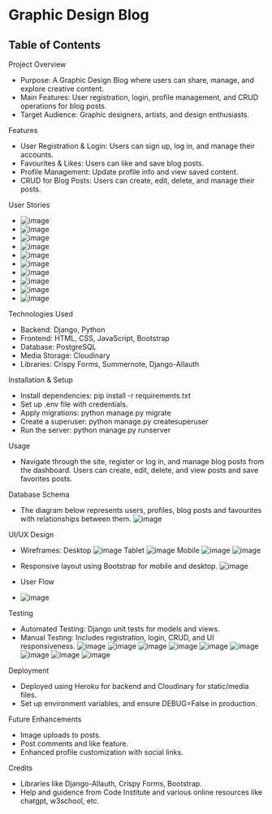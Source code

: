 # Graphic Design Blog
## Table of Contents
Project Overview
- Purpose: A Graphic Design Blog where users can share, manage, and explore creative content.
- Main Features: User registration, login, profile management, and CRUD operations for blog posts.
- Target Audience: Graphic designers, artists, and design enthusiasts.

Features
- User Registration & Login: Users can sign up, log in, and manage their accounts.
- Favourites & Likes: Users can like and save blog posts.
- Profile Management: Update profile info and view saved content.
- CRUD for Blog Posts: Users can create, edit, delete, and manage their posts.

User Stories
- ![image](https://github.com/user-attachments/assets/a1b61106-569a-4278-a9af-8d22bd0ad59b)
- ![image](https://github.com/user-attachments/assets/b93cb7e3-0ede-4919-9900-f519c669823a)
- ![image](https://github.com/user-attachments/assets/72095ec6-41a0-451e-81fb-e61065b95327)
- ![image](https://github.com/user-attachments/assets/f402b72f-b4f2-4f7b-9706-275501a95831)
- ![image](https://github.com/user-attachments/assets/99fc1a92-3dfc-4b54-a372-5956fce324d2)
- ![image](https://github.com/user-attachments/assets/211a32ed-e65a-4287-a0ff-d3449039d0b9)
- ![image](https://github.com/user-attachments/assets/a981b974-63d7-4181-bcc6-a6f950db9782)
- ![image](https://github.com/user-attachments/assets/b74a99c4-2a30-40ce-94d9-ee94bd23764d)
- ![image](https://github.com/user-attachments/assets/3d9d2a5c-c8b2-444a-85bf-5996f53978ac)
- ![image](https://github.com/user-attachments/assets/4ac00a82-0d84-45ee-be6f-f12d1c1594f1)

Technologies Used
- Backend: Django, Python
- Frontend: HTML, CSS, JavaScript, Bootstrap
- Database: PostgreSQL
- Media Storage: Cloudinary
- Libraries: Crispy Forms, Summernote, Django-Allauth

Installation & Setup
- Install dependencies: pip install -r requirements.txt
- Set up .env file with credentials.
- Apply migrations: python manage.py migrate
- Create a superuser: python manage.py createsuperuser
- Run the server: python manage.py runserver

Usage
- Navigate through the site, register or log in, and manage blog posts from the dashboard. Users can create, edit, delete, and view posts and save favorites posts.

Database Schema
- The diagram below represents users, profiles, blog posts and favourites with relationships between them.
![image](https://github.com/user-attachments/assets/147164a1-b75a-46fe-901c-2298c4f4a803)

UI/UX Design
- Wireframes: Desktop ![image](https://github.com/user-attachments/assets/ca57f0a7-73a3-42cc-9d14-156a7207bfae) Tablet ![image](https://github.com/user-attachments/assets/4a4444b6-cf4a-4af7-86c1-ea1e2696d961) Mobile ![image](https://github.com/user-attachments/assets/ccc5bff8-fc87-4f07-8237-e7075849b6ee)
  ![image](https://github.com/user-attachments/assets/95b19b4b-181d-40fc-a9d6-7bf008fed980)

- Responsive layout using Bootstrap for mobile and desktop.
  ![image](https://github.com/user-attachments/assets/ebe95a08-90a4-4379-8489-f7262d562800)

- User Flow
- ![image](https://github.com/user-attachments/assets/ea733ea5-38fa-4e1e-a640-e504198872e9)

Testing
- Automated Testing: Django unit tests for models and views.
- Manual Testing: Includes registration, login, CRUD, and UI responsiveness.
  ![image](https://github.com/user-attachments/assets/99046d14-be0f-430a-81f1-1e2c596c8c62)
  ![image](https://github.com/user-attachments/assets/5976ac7b-d552-4d7c-adc3-e3ee4476352d)
  ![image](https://github.com/user-attachments/assets/8fdc7034-ea4d-4094-9407-fca6257777a0)
  ![image](https://github.com/user-attachments/assets/01f84240-1dcc-4faa-ad4f-6216c4344fd9)
  ![image](https://github.com/user-attachments/assets/fbf7e2d4-ce3f-4869-93dc-29bdee31376c)
  ![image](https://github.com/user-attachments/assets/916d8e36-601e-416f-819c-6875a1f949f6)
  ![image](https://github.com/user-attachments/assets/8c6c8454-657c-489e-ae23-a0a6e0d149e2)
  ![image](https://github.com/user-attachments/assets/d5b6a56b-cb02-4938-98f7-3cd3061ca490)
  ![image](https://github.com/user-attachments/assets/b12c38f7-e40f-4703-908f-0a4f3a4a6ec4)

Deployment
- Deployed using Heroku for backend and Cloudinary for static/media files.
- Set up environment variables, and ensure DEBUG=False in production.

Future Enhancements
- Image uploads to posts.
- Post comments and like feature.
- Enhanced profile customization with social links.

Credits
- Libraries like Django-Allauth, Crispy Forms, Bootstrap.
- Help and guidence from Code Institute and various online resources like chatgpt, w3school, etc.
